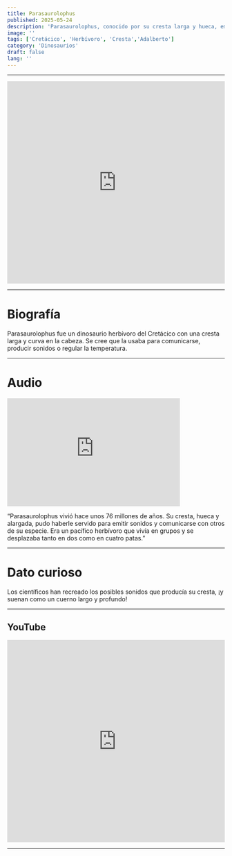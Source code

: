 ```yaml
---
title: Parasaurolophus
published: 2025-05-24
description: 'Parasaurolophus, conocido por su cresta larga y hueca, emitía sonidos para comunicarse con su manada.'
image: ''
tags: ['Cretácico', 'Herbívoro', 'Cresta','Adalberto']
category: 'Dinosaurios'
draft: false 
lang: ''
---
```

---
<iframe width="100%" height="468" src="https://drive.google.com/file/d/15bsAImoNTs5u7ksjY65if-pcEilT9hdl/preview" frameborder="0" allowfullscreen></iframe>

---

# Biografía

Parasaurolophus fue un dinosaurio herbívoro del Cretácico con una cresta larga y curva en la cabeza. Se cree que la usaba para comunicarse, producir sonidos o regular la temperatura.

---

# Audio
<iframe width="400" height="250" src="https://drive.google.com/file/d/16m9szW-ueU50DEcrh69paKFc71_4YLyM/preview" frameborder="0" allowfullscreen></iframe>

“Parasaurolophus vivió hace unos 76 millones de años. Su cresta, hueca y alargada, pudo haberle servido para emitir sonidos y comunicarse con otros de su especie. Era un pacífico herbívoro que vivía en grupos y se desplazaba tanto en dos como en cuatro patas.”

---

# Dato curioso
Los científicos han recreado los posibles sonidos que producía su cresta, ¡y suenan como un cuerno largo y profundo!

---
## YouTube

<iframe width="100%" height="468" src="https://www.youtube.com/embed/EkS0QENSZ-E?si=r4UDt5krEdBgqzDq" title="YouTube video player" frameborder="0" allow="accelerometer; autoplay; clipboard-write; encrypted-media; gyroscope; picture-in-picture; web-share" allowfullscreen></iframe>

---